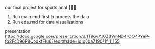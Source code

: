 our final project for sports anal 🏈🍆🏉

1. Run main.rmd first to process the data
2. Run eda.rmd for data visualizations


presentation: https://docs.google.com/presentation/d/1TiKwXa0Z38mND4rOO4PYeP-fo2FcD96P8QodkfFIu6E/edit#slide=id.g6ba719071f_1_155
